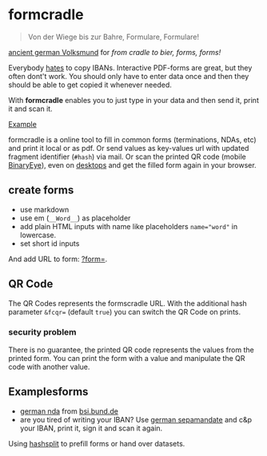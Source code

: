 # formcradle

> Von der Wiege bis zur Bahre,
> Formulare, Formulare!

[ancient german Volksmund](//aphorismen.de/zitat/72791) for _from cradle to bier, forms, forms!_

Everybody [hates](//www.addletters.com/pictures/bart-simpson-generator/bart-simpson-generator.php?line=Mein+IBAN+ist+DE271007777702092997002092997) to copy IBANs.
Interactive PDF-forms are great, but they often dont't work.
You should only have to enter data once and then they should be able to get copied it whenever needed.

With __formcradle__ enables you to just type in your data and then send it, print it and scan it.

[Example](//klml.github.io/formcradle/?form=forms/sepamandate_de.md#glaeubiger_adress=Max%20Mustermann&ci=1234567&mndtid=PE456787&glaeubiger=Muster%20AG&kdnr=987654321&schuldner=Erika%20Mustermann%20&adress=Hauptstr%201&plz=12345&ort=Musterstadt&iban=DE27100777770209299700&bic=MARKDEFF&ort_an_sub=Musterstadt&datum_an=&fcqr=true&wiederholende=mehrmal)

formcradle is a online tool to fill in common forms (terminations, NDAs, etc) and print it local or as pdf.
Or send values as key-values url with updated fragment identifier (`#hash`) via mail.
Or scan the printed QR code (mobile [BinaryEye](https://github.com/markusfisch/BinaryEye)), even on [desktops](//www.the-qrcode-generator.com/scan) and get the filled form again in your browser.

## create forms

* use markdown
* use em (`__Word__`) as placeholder
* add plain HTML inputs with name like placeholders `name="word"` in lowercase.
* set short id inputs

And add URL to form: [?form=](https://klml.github.io/formcradle/?form=).

## QR Code

The QR Codes represents the formscradle URL.
With the additional hash parameter `&fcqr=` (default `true`) you can switch the QR Code on prints.

### security problem

There is no guarantee, the printed QR code represents the values from the printed form.
You can print the form with a value and manipulate the QR code with another value.


## Examplesforms

* [german nda](https://klml.github.io/formcradle/?form=forms/nda_de.md) from [bsi.bund.de](https://www.bsi.bund.de/SharedDocs/Downloads/DE/BSI/Grundschutz/Hilfsmittel/Muster/vertraulichkeitsvereinbarung_pdf.pdf?__blob=publicationFile&v=2 )
* are you tired of writing your IBAN? Use [german sepamandate](https://klml.github.io/formcradle/?form=forms/sepamandate_de.md) and c&p your IBAN, print it, sign it and scan it again.


Using [hashsplit](https://github.com/klml/hashsplit) to prefill forms or hand over datasets.
